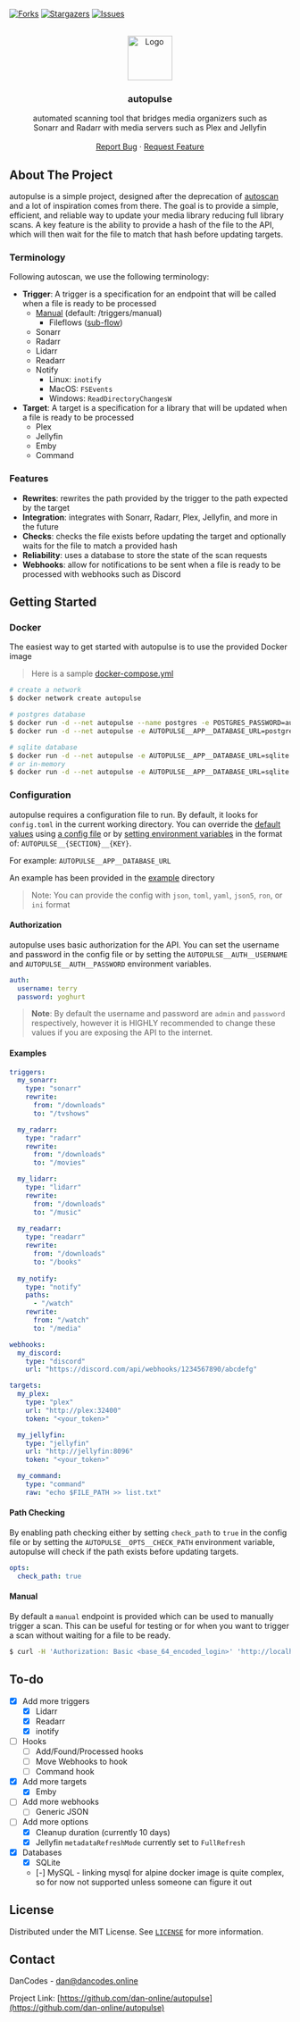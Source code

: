 [![Forks][forks-shield]][forks-url]
[![Stargazers][stars-shield]][stars-url]
[![Issues][issues-shield]][issues-url]

<br />
<div align="center">
<a href="https://github.com/dan-online/autopulse">
  <img src="assets/logo.webp" alt="Logo" width="80" height="80">
</a>

<h3 align="center">autopulse</h3>
  <p align="center">
    automated scanning tool that bridges media organizers such as<br/> Sonarr and Radarr with media servers such as Plex and Jellyfin
    <br />
    <br />
    <a href="https://github.com/dan-online/autopulse/issues">Report Bug</a>
    ·
    <a href="https://github.com/dan-online/autopulse/issues">Request Feature</a>
  </p>
</div>


## About The Project

autopulse is a simple project, designed after the deprecation of [autoscan](https://github.com/Cloudbox/autoscan) and a lot of inspiration comes from there. The goal is to provide a simple, efficient, and reliable way to update your media library reducing full library scans. A key feature is the ability to provide a hash of the file to the API, which will then wait for the file to match that hash before updating targets.

### Terminology

Following autoscan, we use the following terminology:
- **Trigger**: A trigger is a specification for an endpoint that will be called when a file is ready to be processed
  - [Manual](#manual) (default: /triggers/manual)
    - Fileflows ([sub-flow](https://github.com/dan-online/autopulse/issues/5#issuecomment-2333917695))
  - Sonarr
  - Radarr
  - Lidarr
  - Readarr
  - Notify
    - Linux: `inotify`
    - MacOS: `FSEvents`
    - Windows: `ReadDirectoryChangesW`
- **Target**: A target is a specification for a library that will be updated when a file is ready to be processed
  - Plex
  - Jellyfin
  - Emby
  - Command

### Features

- **Rewrites**: rewrites the path provided by the trigger to the path expected by the target
- **Integration**: integrates with Sonarr, Radarr, Plex, Jellyfin, and more in the future
- **Checks**: checks the file exists before updating the target and optionally waits for the file to match a provided hash
- **Reliability**: uses a database to store the state of the scan requests
- **Webhooks**: allow for notifications to be sent when a file is ready to be processed with webhooks such as Discord

## Getting Started

### Docker

The easiest way to get started with autopulse is to use the provided Docker image

> Here is a sample [docker-compose.yml](example/docker-compose.yml)

```bash
# create a network
$ docker network create autopulse

# postgres database
$ docker run -d --net autopulse --name postgres -e POSTGRES_PASSWORD=autopulse -e POSTGRES_DB=autopulse postgres
$ docker run -d --net autopulse -e AUTOPULSE__APP__DATABASE_URL=postgres://postgres:autopulse@postgresql/autopulse --name autopulse danonline/autopulse

# sqlite database
$ docker run -d --net autopulse -e AUTOPULSE__APP__DATABASE_URL=sqlite://database.db --name autopulse danonline/autopulse
# or in-memory
$ docker run -d --net autopulse -e AUTOPULSE__APP__DATABASE_URL=sqlite://:memory: --name autopulse danonline/autopulse
```

### Configuration

autopulse requires a configuration file to run. By default, it looks for `config.toml` in the current working directory. You can override the [default values](default.toml) using [a config file](example/config.toml) or by [setting environment variables](example/docker-compose.yml) in the format of: ``AUTOPULSE__{SECTION}__{KEY}``. 

For example: `AUTOPULSE__APP__DATABASE_URL`

An example has been provided in the [example](example) directory

> Note: You can provide the config with `json`, `toml`, `yaml`, `json5`, `ron`, or `ini` format

#### Authorization

autopulse uses basic authorization for the API. You can set the username and password in the config file or by setting the `AUTOPULSE__AUTH__USERNAME` and `AUTOPULSE__AUTH__PASSWORD` environment variables.

```yaml
auth:
  username: terry
  password: yoghurt
```

> **Note**: By default the username and password are `admin` and `password` respectively, however it is HIGHLY recommended to change these values if you are exposing the API to the internet.

#### Examples

```yaml
triggers:
  my_sonarr:
    type: "sonarr"
    rewrite:
      from: "/downloads"
      to: "/tvshows"

  my_radarr:
    type: "radarr"
    rewrite:
      from: "/downloads"
      to: "/movies"

  my_lidarr:
    type: "lidarr"
    rewrite:
      from: "/downloads"
      to: "/music"
  
  my_readarr:
    type: "readarr"
    rewrite:
      from: "/downloads"
      to: "/books"
  
  my_notify:
    type: "notify"
    paths:
      - "/watch"
    rewrite:
      from: "/watch"
      to: "/media"

webhooks:
  my_discord:
    type: "discord"
    url: "https://discord.com/api/webhooks/1234567890/abcdefg"

targets:
  my_plex:
    type: "plex"
    url: "http://plex:32400"
    token: "<your_token>"

  my_jellyfin:
    type: "jellyfin"
    url: "http://jellyfin:8096"
    token: "<your_token>"

  my_command:
    type: "command"
    raw: "echo $FILE_PATH >> list.txt"
```

#### Path Checking

By enabling path checking either by setting `check_path` to `true` in the config file or by setting the `AUTOPULSE__OPTS__CHECK_PATH` environment variable, autopulse will check if the path exists before updating targets.

```yaml
opts:
  check_path: true
```

#### Manual

By default a `manual` endpoint is provided which can be used to manually trigger a scan. This can be useful for testing or for when you want to trigger a scan without waiting for a file to be ready.

```bash
$ curl -H 'Authorization: Basic <base_64_encoded_login>' 'http://localhost:8080/manual?path=/path/to/file&hash=1234567890'
```


## To-do

- [x] Add more triggers
  - [x] Lidarr
  - [x] Readarr
  - [x] inotify
- [ ] Hooks
  - [ ] Add/Found/Processed hooks
  - [ ] Move Webhooks to hook
  - [ ] Command hook
- [x] Add more targets
  - [x] Emby
- [ ] Add more webhooks
  - [ ] Generic JSON
- [ ] Add more options
  - [x] Cleanup duration (currently 10 days)
  - [x] Jellyfin `metadataRefreshMode` currently set to `FullRefresh`
- [x] Databases
  - [x] SQLite
  - [-] MySQL - linking mysql for alpine docker image is quite complex, so for now not supported unless someone can figure it out


## License

Distributed under the MIT License. See [`LICENSE`](https://dancodes.mit-license.org/) for more information.

## Contact

DanCodes - <dan@dancodes.online>

Project Link: [https://github.com/dan-online/autopulse](https://github.com/dan-online/autopulse)

[contributors-shield]: https://img.shields.io/github/contributors/dan-online/autopulse.svg?style=for-the-badge
[contributors-url]: https://github.com/dan-online/autopulse/graphs/contributors
[forks-shield]: https://img.shields.io/github/forks/dan-online/autopulse.svg?style=for-the-badge
[forks-url]: https://github.com/dan-online/autopulse/network/members
[stars-shield]: https://img.shields.io/github/stars/dan-online/autopulse.svg?style=for-the-badge
[stars-url]: https://github.com/dan-online/autopulse/stargazers
[issues-shield]: https://img.shields.io/github/issues/dan-online/autopulse.svg?style=for-the-badge
[issues-url]: https://github.com/dan-online/autopulse/issues
